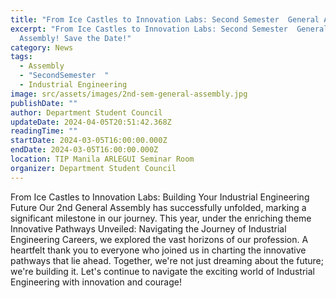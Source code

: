 ```yaml
---
title: "From Ice Castles to Innovation Labs: Second Semester  General Assembly"
excerpt: "From Ice Castles to Innovation Labs: Second Semester  General
  Assembly! Save the Date!"
category: News
tags:
  - Assembly
  - "SecondSemester  "
  - Industrial Engineering
image: src/assets/images/2nd-sem-general-assembly.jpg
publishDate: ""
author: Department Student Council
updateDate: 2024-04-05T20:51:42.368Z
readingTime: ""
startDate: 2024-03-05T16:00:00.000Z
endDate: 2024-03-05T16:00:00.000Z
location: TIP Manila ARLEGUI Seminar Room
organizer: Department Student Council
---
```

<!--StartFragment-->

From Ice Castles to Innovation Labs: Building Your Industrial Engineering Future Our 2nd General Assembly has successfully unfolded, marking a significant milestone in our journey. This year, under the enriching theme Innovative Pathways Unveiled: Navigating the Journey of Industrial Engineering Careers, we explored the vast horizons of our profession. A heartfelt thank you to everyone who joined us in charting the innovative pathways that lie ahead. Together, we're not just dreaming about the future; we're building it. Let's continue to navigate the exciting world of Industrial Engineering with innovation and courage!

<!--EndFragment-->
